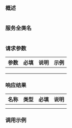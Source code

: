 ### 概述

```

```

### 服务全类名

```

```

### 请求参数

| 参数 | 必填 | 说明 | 示例 |
| :--- | :--- | :--- | :--- |
|  |  |  |  |
|  |  |  |  |
|  |  |  |  |

### 响应结果

| 名称 | 类型 | 必填 | 说明 |
| :--- | :--- | :--- | :--- |
|  |  |  |  |
|  |  |  |  |

### 调用示例

```

```



